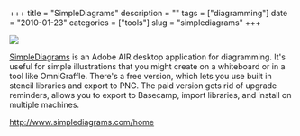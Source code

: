 +++
title = "SimpleDiagrams"
description = ""
tags = ["diagramming"]
date = "2010-01-23"
categories = ["tools"]
slug = "simplediagrams"
+++


<div class="tool-screenshot mb1"><a href="http://www.simplediagrams.com/home"><img id="bluga-thumbnail-2739" class="bluga-thumbnail custom" src="//media.konigi.com/bluga/
wt523007014be88_custom.jpg"/></a></div><p><a href="http://www.simplediagrams.com/home">SimpleDiagrams</a> is an Adobe AIR desktop application for diagramming. It's useful for simple illustrations that you might create on a whiteboard or in a tool like OmniGraffle. There's a free version, which lets you use built in stencil libraries and export to PNG. The paid version gets rid of upgrade reminders, allows you to export to Basecamp, import libraries, and install on multiple machines.</p>

  
<p><a href="http://www.simplediagrams.com/home">http://www.simplediagrams.com/home</a></p>
      
